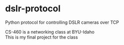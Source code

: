 # dslr-protocol
Python protocol for controlling DSLR cameras over TCP

CS-460 is a networking class at BYU-Idaho </br>
This is my final project for the class
